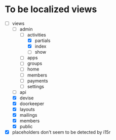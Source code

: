 # To be localized views
 - [ ] views
   - [ ] admin
     - [ ] activities
       - [x] partials
       - [x] index
       - [ ] show  
     - [ ] apps
     - [ ] groups
     - [ ] home
     - [ ] members
     - [ ] payments
     - [ ] settings
   - [ ] api
   - [x] devise
   - [x] doorkeeper
   - [x] layouts
   - [x] mailings
   - [x] members
   - [x] public
   
- [x] placeholders don't seem to be detected by i15r